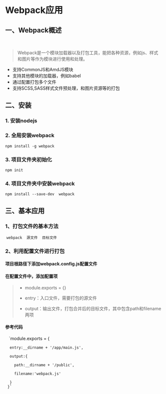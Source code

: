 # Webpack应用
## 一、Webpack概述
   
   > Webpack是一个模块加载器以及打包工具，能把各种资源，例如js、样式和图片等作为模块进行使用和处理。
   
   * 支持CommonJS和AmdJS模块
   * 支持其他模块的加载器，例如babel
   * 通过配置打包多个文件
   * 支持SCSS,SASS样式文件预处理，和图片资源等的打包
## 二、安装
### 1. 安装nodejs
### 2. 全局安装webpack
 
 `npm install -g webpack`
  
### 3. 项目文件夹初始化
 
 `npm init`
  
### 4. 项目文件夹中安装webpack
 
 `npm install --save-dev  webpack`
    
## 三、基本应用
### 1、打包文件的基本方法
 
  `webpack  源文件  目标文件`
   
### 2、利用配置文件进行打包
 #### 项目根路径下添加webpack.config.js配置文件
 #### 在配置文件中，添加配置项
>
>* module.exports = {}
>
>* entry：入口文件，需要打包的源文件
>
>* output：输出文件，打包合并后的目标文件，其中包含path和filename两项
>

 #### 参考代码
 
    `module.exports = {
    
      entry:__dirname + '/app/main.js',
      
      output:{
      
        path:__dirname + '/public',
        
        filename:'webpack.js'
        
      }
     }`

